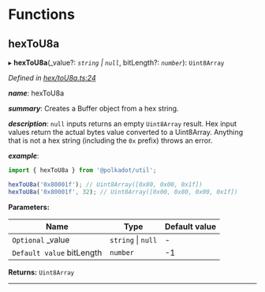 

# Functions

<a id="hextou8a"></a>

##  hexToU8a

▸ **hexToU8a**(_value?: *`string` \| `null`*, bitLength?: *`number`*): `Uint8Array`

*Defined in [hex/toU8a.ts:24](https://github.com/polkadot-js/common/blob/db4b221/packages/util/src/hex/toU8a.ts#L24)*

*__name__*: hexToU8a

*__summary__*: Creates a Buffer object from a hex string.

*__description__*: `null` inputs returns an empty `Uint8Array` result. Hex input values return the actual bytes value converted to a Uint8Array. Anything that is not a hex string (including the `0x` prefix) throws an error.

*__example__*:   

```javascript
import { hexToU8a } from '@polkadot/util';

hexToU8a('0x80001f'); // Uint8Array([0x80, 0x00, 0x1f])
hexToU8a('0x80001f', 32); // Uint8Array([0x00, 0x80, 0x00, 0x1f])
```

**Parameters:**

| Name | Type | Default value |
| ------ | ------ | ------ |
| `Optional` _value | `string` \| `null` | - |
| `Default value` bitLength | `number` |  -1 |

**Returns:** `Uint8Array`

___

